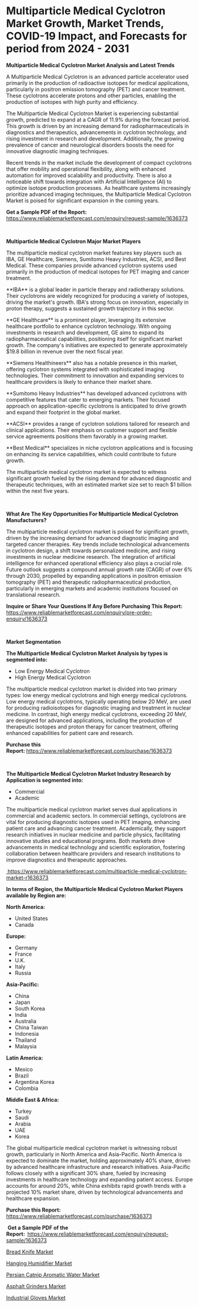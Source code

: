 <p><h1>Multiparticle Medical Cyclotron Market Growth, Market Trends, COVID-19 Impact, and Forecasts for period from 2024 - 2031</h1></p><p><strong>Multiparticle Medical Cyclotron Market Analysis and Latest Trends</strong></p>
<p><p>A Multiparticle Medical Cyclotron is an advanced particle accelerator used primarily in the production of radioactive isotopes for medical applications, particularly in positron emission tomography (PET) and cancer treatment. These cyclotrons accelerate protons and other particles, enabling the production of isotopes with high purity and efficiency. </p><p>The Multiparticle Medical Cyclotron Market is experiencing substantial growth, predicted to expand at a CAGR of 11.9% during the forecast period. This growth is driven by an increasing demand for radiopharmaceuticals in diagnostics and therapeutics, advancements in cyclotron technology, and rising investment in research and development. Additionally, the growing prevalence of cancer and neurological disorders boosts the need for innovative diagnostic imaging techniques. </p><p>Recent trends in the market include the development of compact cyclotrons that offer mobility and operational flexibility, along with enhanced automation for improved scalability and productivity. There is also a noticeable shift towards integration with Artificial Intelligence (AI) to optimize isotope production processes. As healthcare systems increasingly prioritize advanced imaging techniques, the Multiparticle Medical Cyclotron Market is poised for significant expansion in the coming years.</p></p>
<p><strong>Get a Sample PDF of the Report:&nbsp;</strong> <a href="https://www.reliablemarketforecast.com/enquiry/request-sample/1636373">https://www.reliablemarketforecast.com/enquiry/request-sample/1636373</a></p>
<p>&nbsp;</p>
<p><strong>Multiparticle Medical Cyclotron Major Market Players</strong></p>
<p><p>The multiparticle medical cyclotron market features key players such as IBA, GE Healthcare, Siemens, Sumitomo Heavy Industries, ACSI, and Best Medical. These companies provide advanced cyclotron systems used primarily in the production of medical isotopes for PET imaging and cancer treatment.</p><p>**IBA** is a global leader in particle therapy and radiotherapy solutions. Their cyclotrons are widely recognized for producing a variety of isotopes, driving the market's growth. IBA's strong focus on innovation, especially in proton therapy, suggests a sustained growth trajectory in this sector.</p><p>**GE Healthcare** is a prominent player, leveraging its extensive healthcare portfolio to enhance cyclotron technology. With ongoing investments in research and development, GE aims to expand its radiopharmaceutical capabilities, positioning itself for significant market growth. The company's initiatives are expected to generate approximately $19.8 billion in revenue over the next fiscal year.</p><p>**Siemens Healthineers** also has a notable presence in this market, offering cyclotron systems integrated with sophisticated imaging technologies. Their commitment to innovation and expanding services to healthcare providers is likely to enhance their market share.</p><p>**Sumitomo Heavy Industries** has developed advanced cyclotrons with competitive features that cater to emerging markets. Their focused approach on application-specific cyclotrons is anticipated to drive growth and expand their footprint in the global market.</p><p>**ACSI** provides a range of cyclotron solutions tailored for research and clinical applications. Their emphasis on customer support and flexible service agreements positions them favorably in a growing market.</p><p>**Best Medical** specializes in niche cyclotron applications and is focusing on enhancing its service capabilities, which could contribute to future growth.</p><p>The multiparticle medical cyclotron market is expected to witness significant growth fueled by the rising demand for advanced diagnostic and therapeutic techniques, with an estimated market size set to reach $1 billion within the next five years.</p></p>
<p>&nbsp;</p>
<p><strong>What Are The Key Opportunities For Multiparticle Medical Cyclotron Manufacturers?</strong></p>
<p><p>The multiparticle medical cyclotron market is poised for significant growth, driven by the increasing demand for advanced diagnostic imaging and targeted cancer therapies. Key trends include technological advancements in cyclotron design, a shift towards personalized medicine, and rising investments in nuclear medicine research. The integration of artificial intelligence for enhanced operational efficiency also plays a crucial role. Future outlook suggests a compound annual growth rate (CAGR) of over 6% through 2030, propelled by expanding applications in positron emission tomography (PET) and therapeutic radiopharmaceutical production, particularly in emerging markets and academic institutions focused on translational research.</p></p>
<p><strong>Inquire or Share Your Questions If Any Before Purchasing This Report:</strong> <a href="https://www.reliablemarketforecast.com/enquiry/pre-order-enquiry/1636373">https://www.reliablemarketforecast.com/enquiry/pre-order-enquiry/1636373</a></p>
<p>&nbsp;</p>
<p><strong>Market Segmentation</strong></p>
<p><strong>The Multiparticle Medical Cyclotron Market Analysis by types is segmented into:</strong></p>
<p><ul><li>Low Energy Medical Cyclotron</li><li>High Energy Medical Cyclotron</li></ul></p>
<p><p>The multiparticle medical cyclotron market is divided into two primary types: low energy medical cyclotrons and high energy medical cyclotrons. Low energy medical cyclotrons, typically operating below 20 MeV, are used for producing radioisotopes for diagnostic imaging and treatment in nuclear medicine. In contrast, high energy medical cyclotrons, exceeding 20 MeV, are designed for advanced applications, including the production of therapeutic isotopes and proton therapy for cancer treatment, offering enhanced capabilities for patient care and research.</p></p>
<p><strong>Purchase this Report:&nbsp;</strong><a href="https://www.reliablemarketforecast.com/purchase/1636373">https://www.reliablemarketforecast.com/purchase/1636373</a></p>
<p>&nbsp;</p>
<p><strong>The Multiparticle Medical Cyclotron Market Industry Research by Application is segmented into:</strong></p>
<p><ul><li>Commercial</li><li>Academic</li></ul></p>
<p><p>The multiparticle medical cyclotron market serves dual applications in commercial and academic sectors. In commercial settings, cyclotrons are vital for producing diagnostic isotopes used in PET imaging, enhancing patient care and advancing cancer treatment. Academically, they support research initiatives in nuclear medicine and particle physics, facilitating innovative studies and educational programs. Both markets drive advancements in medical technology and scientific exploration, fostering collaboration between healthcare providers and research institutions to improve diagnostics and therapeutic approaches.</p></p>
<p><a href="https://www.reliablemarketforecast.com/multiparticle-medical-cyclotron-market-r1636373">&nbsp;https://www.reliablemarketforecast.com/multiparticle-medical-cyclotron-market-r1636373</a></p>
<p><strong>In terms of Region, the Multiparticle Medical Cyclotron Market Players available by Region are:</strong></p>
<p>
    <p> <strong> North America: </strong>
        <ul>
            <li>United States</li>
            <li>Canada</li>
        </ul>
        </p> 
    <p> <strong> Europe: </strong>
        <ul>
            <li>Germany</li>
            <li>France</li>
            <li>U.K.</li>
            <li>Italy</li>
            <li>Russia</li>
        </ul>
        </p> 
    <p> <strong> Asia-Pacific: </strong>
        <ul>
            <li>China</li>
            <li>Japan</li>
            <li>South Korea</li>
            <li>India</li>
            <li>Australia</li>
            <li>China Taiwan</li>
            <li>Indonesia</li>
            <li>Thailand</li>
            <li>Malaysia</li>
        </ul>
        </p> 
    <p> <strong> Latin America: </strong>
        <ul>
            <li>Mexico</li>
            <li>Brazil</li>
            <li>Argentina Korea</li>
            <li>Colombia</li>
        </ul>
        </p> 
    <p> <strong> Middle East & Africa: </strong>
        <ul>
            <li>Turkey</li>
            <li>Saudi</li>
            <li>Arabia</li>
            <li>UAE</li>
            <li>Korea</li>
        </ul>
    </p>
    </p>
<p><p>The global multiparticle medical cyclotron market is witnessing robust growth, particularly in North America and Asia-Pacific. North America is expected to dominate the market, holding approximately 40% share, driven by advanced healthcare infrastructure and research initiatives. Asia-Pacific follows closely with a significant 30% share, fueled by increasing investments in healthcare technology and expanding patient access. Europe accounts for around 20%, while China exhibits rapid growth trends with a projected 10% market share, driven by technological advancements and healthcare expansion.</p></p>
<p><strong>Purchase this Report: </strong><a href="https://www.reliablemarketforecast.com/purchase/1636373">https://www.reliablemarketforecast.com/purchase/1636373</a></p>
<p>&nbsp;<strong>Get a Sample PDF of the Report:&nbsp;&nbsp;</strong><a href="https://www.reliablemarketforecast.com/enquiry/request-sample/1636373">https://www.reliablemarketforecast.com/enquiry/request-sample/1636373</a></p>
<p><strong></strong></p>
<p><p><a href="https://issuu.com/reportprime-2/docs/bread-knife-market-size-2030.pptx_bb77231177ace9">Bread Knife Market</a></p><p><a href="https://www.linkedin.com/pulse/hanging-humidifier-market-emerging-trends-future-prospects-byqjf?trackingId=DZ0mu2l4Sc6PEbs17zn7bA%3D%3D">Hanging Humidifier Market</a></p><p><a href="https://medium.com/@shepardelmer/what-is-driving-the-global-persian-catnip-aromatic-water-market-d235cd0ee9a1?postPublishedType=repub">Persian Catnip Aromatic Water Market</a></p><p><a href="https://www.linkedin.com/pulse/insights-asphalt-grinders-market-share-competitive-landscape-gxvuf?trackingId=zci8nZ7fRLKDsiwe9ifANw%3D%3D">Asphalt Grinders Market</a></p><p><a href="https://issuu.com/reportprime-2/docs/industrial-gloves-market-size-2030._a66bb40589bdbe">Industrial Gloves Market</a></p></p>